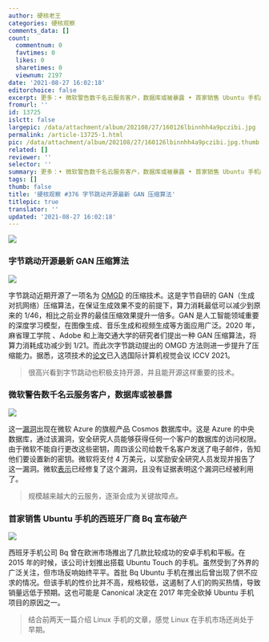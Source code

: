```yaml
---
author: 硬核老王
categories: 硬核观察
comments_data: []
count:
  commentnum: 0
  favtimes: 0
  likes: 0
  sharetimes: 0
  viewnum: 2197
date: '2021-08-27 16:02:18'
editorchoice: false
excerpt: 更多：• 微软警告数千名云服务客户，数据库或被暴露 • 首家销售 Ubuntu 手机的西班牙厂商 Bq 宣布破产
fromurl: ''
id: 13725
islctt: false
largepic: /data/attachment/album/202108/27/160126lbinnhh4a9pczibi.jpg
permalink: /article-13725-1.html
pic: /data/attachment/album/202108/27/160126lbinnhh4a9pczibi.jpg.thumb.jpg
related: []
reviewer: ''
selector: ''
summary: 更多：• 微软警告数千名云服务客户，数据库或被暴露 • 首家销售 Ubuntu 手机的西班牙厂商 Bq 宣布破产
tags: []
thumb: false
title: '硬核观察 #376 字节跳动开源最新 GAN 压缩算法'
titlepic: true
translator: ''
updated: '2021-08-27 16:02:18'
---
```


![](/data/attachment/album/202108/27/160126lbinnhh4a9pczibi.jpg)


### 字节跳动开源最新 GAN 压缩算法


![](/data/attachment/album/202108/27/160138faxqznmmbwlavplt.png)


字节跳动近期开源了一项名为 [OMGD](https://github.com/bytedance/OMGD) 的压缩技术。这是字节自研的 GAN（生成对抗网络）压缩算法，在保证生成效果不变的前提下，算力消耗最低可以减少到原来的 1/46，相比之前业界的最佳压缩效果提升一倍多。GAN 是人工智能领域重要的深度学习模型，在图像生成、音乐生成和视频生成等方面应用广泛。2020 年，麻省理工学院 、Adobe 和上海交通大学的研究者们提出一种 GAN 压缩算法，将算力消耗成功减少到 1/21。而此次字节跳动提出的 OMGD 方法则进一步提升了压缩能力。据悉，这项技术的[论文](https://paperswithcode.com/paper/online-multi-granularity-distillation-for-gan)已入选国际计算机视觉会议 ICCV 2021。



> 
> 很高兴看到字节跳动也积极支持开源，并且能开源这样重要的技术。
> 
> 
> 


### 微软警告数千名云服务客户，数据库或被暴露


![](/data/attachment/album/202108/27/160159g2up8leqoee28xer.jpg)


这一[漏洞](https://chaosdb.wiz.io/)出现在微软 Azure 的旗舰产品 Cosmos 数据库中。这是 Azure 的中央数据库，通过该漏洞，安全研究人员能够获得任何一个客户的数据库的访问权限。由于微软不能自行更改这些密钥，周四该公司给数千名客户发送了电子邮件，告知他们要设置新的密钥。微软将支付 4 万美元，以奖励安全研究人员发现并报告了这一漏洞。微软[表示](https://www.theregister.com/2021/08/27/chaos_db_azure_cosmos_flaw/)已经修复了这个漏洞，且没有证据表明这个漏洞已经被利用了。



> 
> 规模越来越大的云服务，逐渐会成为关键故障点。
> 
> 
> 


### 首家销售 Ubuntu 手机的西班牙厂商 Bq 宣布破产


![](/data/attachment/album/202108/27/160213xtfd1pvei1kzpp8f.jpg)


西班牙手机公司 Bq 曾在欧洲市场推出了几款比较成功的安卓手机和平板。在 2015 年的时候，该公司计划推出搭载 Ubuntu Touch 的手机。虽然受到了外界的广泛关注，但市场反响始终平平。首批 Bq Ubuntu 手机在推出后曾出现了供不应求的情况。但该手机的性价比并不高，规格较低，这遏制了人们的购买热情，导致销量远低于预期。这也可能是 Canonical 决定在 2017 年完全砍掉 Ubuntu 手机项目的原因之一。



> 
> 结合前两天一篇介绍 Linux 手机的文章，感觉 Linux 在手机市场还尚处于早期。
> 
> 
>